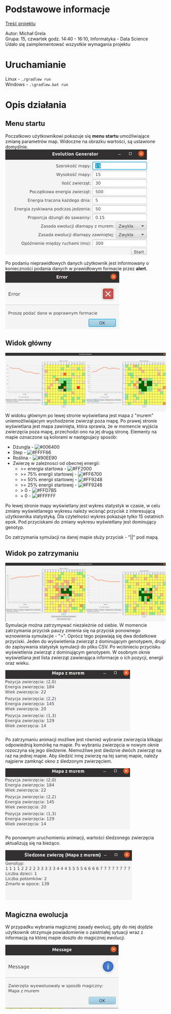 # Podstawowe informacje
[Treść projektu](https://github.com/apohllo/obiektowe-lab) 

Autor: Michał Grela\
Grupa: 15, czwartek godz. 14:40 - 16:10, Informatyka - Data Science\
Udało się zaimplementować wszystkie wymagania projektu

# Uruchamianie
Linux - `./gradlew run` \
Windows - `.\gradlew.bat run`

# Opis działania
## Menu startu
Poczatkowo użytkownikowi pokazuje się **menu startu** umożliwiające zmianę parametrów map.
Widoczne na obrazku wartości, są ustawione domyślnie. \
![](/images/mainMenu.png)

Po podaniu nieprawidłowych danych użytkownik jest informowany 
o konieczności podania danych w prawidłowym formacie przez **alert**. \
![](/images/invalidData.png)

## Widok główny
![](/images/mainView.png)
W widoku głównym po lewej stronie wyświetlana jest mapa z "murem" uniemożliwiajacym
wychodzenie zwierząt poza mapę. Po prawej stronie wyświetlana jest mapa zawinięta, która
sprawia, że w momencie wyjścia zwierzęcia poza mapę, przechodzi ono na jej drugą stronę.
Elementy na mapie oznaczone są kolorami w następujacy sposób:

* Dżungla - ![#006400](https://via.placeholder.com/15/006400/000000?text=+) 
* Step - ![#FFFF66](https://via.placeholder.com/15/FFFF66/000000?text=+) 
* Roślina - ![#90EE90](https://via.placeholder.com/15/90EE90/000000?text=+) 
* Zwierzę w zależnosci od obecnej energii:
  * \>= energia startowa - ![#FF2000](https://via.placeholder.com/15/FF2000/000000?text=+)
  * \>= 75% energii startowej - ![#FF6700](https://via.placeholder.com/15/FF6700/000000?text=+)
  * \>= 50% energii startowej - ![#FF9248](https://via.placeholder.com/15/FF9248/000000?text=+)
  * \>= 25% energii startowej - ![#FF9248](https://via.placeholder.com/15/FF9248/000000?text=+)
  * \> 0 - ![#FFD7B5](https://via.placeholder.com/15/FFD7B5/000000?text=+)
  * = 0 - ![#FFFFFF](https://via.placeholder.com/15/FFFFFF/000000?text=+)

Po lewej stronie mapy wyświetlany jest wykres statystyk w czasie, w celu zmiany
wyświetlanego wykresu należy wcisnąć przycisk z interesującą użytkownika statystyką.
Dla czytelności wykres pokazuje tylko 15 ostatnich epok.
Pod przyciskami do zmiany wykresu wyświetlany jest dominujący genotyp.

Do zatrzymania symulacji na danej mapie służy przycisk - "||" pod mapą.

## Widok po zatrzymaniu
![](/images/afterPause.png)
Symulacje można zatrzymywać niezależnie od siebie. W momencie zatrzymania przycisk pauzy zmienia się
na przycisk ponownego wznowienia symulacjie - ">". Oprócz tego pojawiają się dwa dodatkowe przyciski.
Jeden do wyświetlenia zwierząt z dominującym genotypem, drugi do zapisywania statystyk symulacji do pliku CSV.
Po wciśnieciu przycisku wyświetlenia zwierząt z dominującym genotypem. W osobnym oknie wyświetlana jest lista zwierząt 
zawierająca informacje o ich pozycji, energii oraz wieku.

![](/images/dominantGenotype.png)

Po zatrzymaniu animacji możliwe jest również wybranie zwierzęcia klikając odpowiednią komórkę na mapie.
Po wybraniu zwierzęcia w nowym oknie rozoczyna się jego śledzenie. Niemożliwe jest śledznie dwóch zwierząt na raz 
na jednej mapie. Aby śledzić innę zwierzę na tej samej mapie, należy najpierw zamknąć okno z śledzonym zwierzęciem.

![](/images/trackingAnimal.png)

Po ponownym uruchomieniu animacji, wartości śledzonego zwierzęcia aktualizują się na bieżąco.

![](/images/updatedTracking.png)

## Magiczna ewolucja
W przypadku wybrania magicznej zasady ewolucj, gdy do niej dojdzie użytkownik otrzymuje powiadomienie
o zaistniałej sytuacji wraz z informacją na której mapie doszło do magicznej ewolucji.

![](/images/magicEvolution.png)

